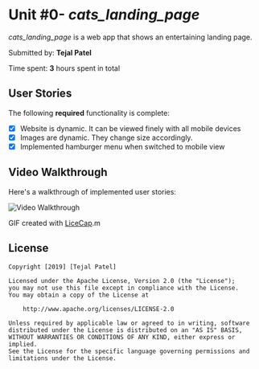 # Unit #0- *cats_landing_page*

*cats_landing_page* is a web app that shows an entertaining landing page.

Submitted by: **Tejal Patel**

Time spent: **3** hours spent in total

## User Stories

The following **required** functionality is complete:

* [x] Website is dynamic. It can be viewed finely with all mobile devices
* [x] Images are dynamic. They change size accordingly.
* [x] Implemented hamburger menu when switched to mobile view

## Video Walkthrough 

Here's a walkthrough of implemented user stories:

<img src='https://github.com/WearyKiwi9/cats_landing_page/blob/master/Cats_Walkthrough.gif' title='Video Walkthrough' width='' alt='Video Walkthrough' />

GIF created with [LiceCap](http://www.cockos.com/licecap/).m

## License

    Copyright [2019] [Tejal Patel]

    Licensed under the Apache License, Version 2.0 (the "License");
    you may not use this file except in compliance with the License.
    You may obtain a copy of the License at

        http://www.apache.org/licenses/LICENSE-2.0

    Unless required by applicable law or agreed to in writing, software
    distributed under the License is distributed on an "AS IS" BASIS,
    WITHOUT WARRANTIES OR CONDITIONS OF ANY KIND, either express or implied.
    See the License for the specific language governing permissions and
    limitations under the License.
